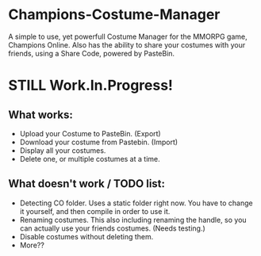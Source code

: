 # Champions-Costume-Manager
A simple to use, yet powerfull Costume Manager for the MMORPG game, Champions Online. Also has the ability to share your costumes with your friends, using a Share Code, powered by PasteBin.

# STILL Work.In.Progress!

## What works:
- Upload your Costume to PasteBin. (Export)
- Download your costume from Pastebin. (Import)
- Display all your costumes.
- Delete one, or multiple costumes at a time.

## What doesn't work / TODO list:
- Detecting CO folder. Uses a static folder right now. You have to change it yourself, and then compile in order to use it.
- Renaming costumes. This also including renaming the handle, so you can actually use your friends costumes. (Needs testing.)
- Disable costumes without deleting them.
- More??
